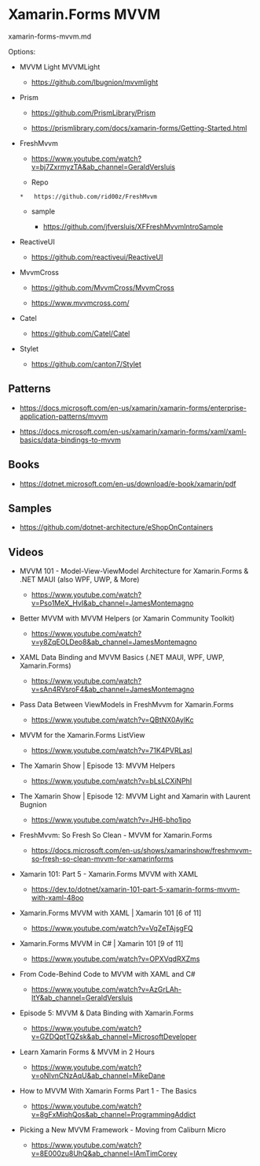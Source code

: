 # Xamarin.Forms MVVM

xamarin-forms-mvvm.md

Options:

*   MVVM Light MVVMLight

    *   https://github.com/lbugnion/mvvmlight

*   Prism

    *   https://github.com/PrismLibrary/Prism

    *   https://prismlibrary.com/docs/xamarin-forms/Getting-Started.html

*   FreshMvvm

    *   https://www.youtube.com/watch?v=bj7ZxrmyzTA&ab_channel=GeraldVersluis

    *    Repo
    
        *   https://github.com/rid00z/FreshMvvm

    *   sample

        *   https://github.com/jfversluis/XFFreshMvvmIntroSample

*   ReactiveUI

    *   https://github.com/reactiveui/ReactiveUI

*   MvvmCross 
    
    *   https://github.com/MvvmCross/MvvmCross

    *   https://www.mvvmcross.com/

*   Catel

    *   https://github.com/Catel/Catel

*   Stylet

    *   https://github.com/canton7/Stylet

## Patterns

*   https://docs.microsoft.com/en-us/xamarin/xamarin-forms/enterprise-application-patterns/mvvm

*   https://docs.microsoft.com/en-us/xamarin/xamarin-forms/xaml/xaml-basics/data-bindings-to-mvvm

## Books

*   https://dotnet.microsoft.com/en-us/download/e-book/xamarin/pdf

## Samples

*   https://github.com/dotnet-architecture/eShopOnContainers


## Videos

*   MVVM 101 - Model-View-ViewModel Architecture for Xamarin.Forms & .NET MAUI (also WPF, UWP, & More)

    *   https://www.youtube.com/watch?v=Pso1MeX_HvI&ab_channel=JamesMontemagno

*   Better MVVM with MVVM Helpers (or Xamarin Community Toolkit)

    *   https://www.youtube.com/watch?v=y8ZqEOLDeo8&ab_channel=JamesMontemagno

*   XAML Data Binding and MVVM Basics (.NET MAUI, WPF, UWP, Xamarin.Forms)

    *   https://www.youtube.com/watch?v=sAn4RVsroF4&ab_channel=JamesMontemagno

*   Pass Data Between ViewModels in FreshMvvm for Xamarin.Forms

    *   https://www.youtube.com/watch?v=QBtNX0AylKc

*   MVVM for the Xamarin.Forms ListView

    *   https://www.youtube.com/watch?v=71K4PVRLasI

*   The Xamarin Show | Episode 13: MVVM Helpers

    *   https://www.youtube.com/watch?v=bLsLCXiNPhI

*   The Xamarin Show | Episode 12: MVVM Light and Xamarin with Laurent Bugnion

    *   https://www.youtube.com/watch?v=JH6-bho1ipo

*   FreshMvvm: So Fresh So Clean - MVVM for Xamarin.Forms

    *   https://docs.microsoft.com/en-us/shows/xamarinshow/freshmvvm-so-fresh-so-clean-mvvm-for-xamarinforms

*   Xamarin 101: Part 5 - Xamarin.Forms MVVM with XAML

    *   https://dev.to/dotnet/xamarin-101-part-5-xamarin-forms-mvvm-with-xaml-48oo

*   Xamarin.Forms MVVM with XAML | Xamarin 101 [6 of 11]

    *   https://www.youtube.com/watch?v=VqZeTAjsgFQ

*   Xamarin.Forms MVVM in C# | Xamarin 101 [9 of 11]

    *   https://www.youtube.com/watch?v=OPXVqdRXZms

*   From Code-Behind Code to MVVM with XAML and C#

    *   https://www.youtube.com/watch?v=AzGrLAh-ltY&ab_channel=GeraldVersluis

*   Episode 5: MVVM & Data Binding with Xamarin.Forms

    *   https://www.youtube.com/watch?v=GZDQptTQZsk&ab_channel=MicrosoftDeveloper

*   Learn Xamarin Forms & MVVM in 2 Hours

    *   https://www.youtube.com/watch?v=oNIvnCNzAqU&ab_channel=MikeDane

*   How to MVVM With Xamarin Forms Part 1 - The Basics

    *   https://www.youtube.com/watch?v=8gFxMiqhQos&ab_channel=ProgrammingAddict

*   Picking a New MVVM Framework - Moving from Caliburn Micro

    *   https://www.youtube.com/watch?v=8E000zu8UhQ&ab_channel=IAmTimCorey